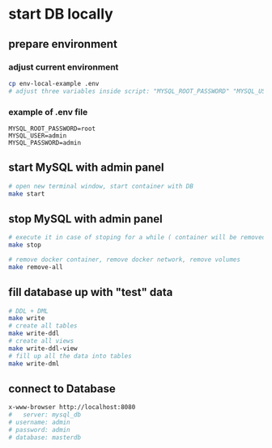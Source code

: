 # start DB locally
## prepare environment 
### adjust current environment
```sh
cp env-local-example .env
# adjust three variables inside script: "MYSQL_ROOT_PASSWORD" "MYSQL_USER" "MYSQL_PASSWORD"
```

### example of .env file
```properties
MYSQL_ROOT_PASSWORD=root
MYSQL_USER=admin
MYSQL_PASSWORD=admin
```

## start MySQL with admin panel
```sh
# open new terminal window, start container with DB
make start
```

## stop MySQL with admin panel
```sh
# execute it in case of stoping for a while ( container will be removed,  but data will stay for future start in folder "mysqldata")
make stop 

# remove docker container, remove docker network, remove volumes
make remove-all
```

## fill database up with "test" data
```sh
# DDL + DML
make write
# create all tables
make write-ddl
# create all views
make write-ddl-view
# fill up all the data into tables
make write-dml
```

## connect to Database
```bash
x-www-browser http://localhost:8080
#   server: mysql_db
# username: admin
# password: admin
# database: masterdb
```
